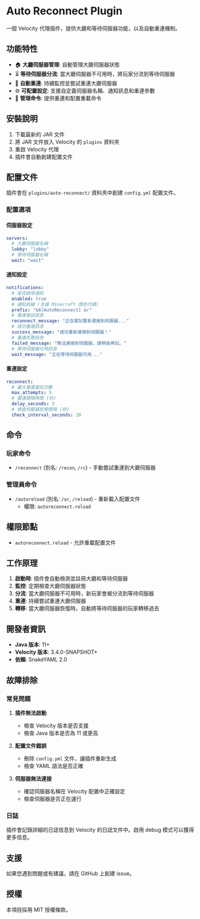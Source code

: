 # Auto Reconnect Plugin

一個 Velocity 代理插件，提供大廳和等待伺服器功能，以及自動重連機制。

## 功能特性

- 🏠 **大廳伺服器管理**: 自動管理大廳伺服器狀態
- ⏳ **等待伺服器分流**: 當大廳伺服器不可用時，將玩家分流到等待伺服器
- 🔄 **自動重連**: 持續監控並嘗試重連大廳伺服器
- ⚙️ **可配置設定**: 支援自定義伺服器名稱、通知訊息和重連參數
- 📝 **管理命令**: 提供重連和配置重載命令

## 安裝說明

1. 下載最新的 JAR 文件
2. 將 JAR 文件放入 Velocity 的 `plugins` 資料夾
3. 重啟 Velocity 代理
4. 插件會自動創建配置文件

## 配置文件

插件會在 `plugins/auto-reconnect/` 資料夾中創建 `config.yml` 配置文件。

### 配置選項

#### 伺服器設定
```yaml
servers:
  # 大廳伺服器名稱
  lobby: "lobby"
  # 等待伺服器名稱
  wait: "wait"
```

#### 通知設定
```yaml
notifications:
  # 是否啟用通知
  enabled: true
  # 通知前綴 (支援 Minecraft 顏色代碼)
  prefix: "&6[AutoReconnect] &r"
  # 重連嘗試訊息
  reconnect_message: "正在嘗試重新連接到伺服器..."
  # 成功重連訊息
  success_message: "成功重新連接到伺服器！"
  # 重連失敗訊息
  failed_message: "無法連接到伺服器，請稍後再試。"
  # 等待伺服器可用訊息
  wait_message: "正在等待伺服器可用..."
```

#### 重連設定
```yaml
reconnect:
  # 最大重連嘗試次數
  max_attempts: 5
  # 重連間隔時間 (秒)
  delay_seconds: 3
  # 檢查伺服器狀態間隔 (秒)
  check_interval_seconds: 10
```

## 命令

### 玩家命令
- `/reconnect` (別名: `/recon`, `/rc`) - 手動嘗試重連到大廳伺服器

### 管理員命令
- `/autoreload` (別名: `/ar`, `/reload`) - 重新載入配置文件
  - 權限: `autoreconnect.reload`

## 權限節點

- `autoreconnect.reload` - 允許重載配置文件

## 工作原理

1. **啟動時**: 插件會自動檢測並註冊大廳和等待伺服器
2. **監控**: 定期檢查大廳伺服器狀態
3. **分流**: 當大廳伺服器不可用時，新玩家會被分流到等待伺服器
4. **重連**: 持續嘗試重連大廳伺服器
5. **轉移**: 當大廳伺服器恢復時，自動將等待伺服器的玩家轉移過去

## 開發者資訊

- **Java 版本**: 11+
- **Velocity 版本**: 3.4.0-SNAPSHOT+
- **依賴**: SnakeYAML 2.0

## 故障排除

### 常見問題

1. **插件無法啟動**
   - 檢查 Velocity 版本是否支援
   - 檢查 Java 版本是否為 11 或更高

2. **配置文件錯誤**
   - 刪除 `config.yml` 文件，讓插件重新生成
   - 檢查 YAML 語法是否正確

3. **伺服器無法連接**
   - 確認伺服器名稱在 Velocity 配置中正確設定
   - 檢查伺服器是否正在運行

### 日誌

插件會記錄詳細的日誌信息到 Velocity 的日誌文件中。啟用 debug 模式可以獲得更多信息。

## 支援

如果您遇到問題或有建議，請在 GitHub 上創建 issue。

## 授權

本項目採用 MIT 授權條款。
